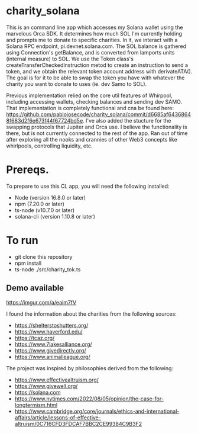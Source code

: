 # charity_solana

This is an command line app which accesses my Solana wallet using the marvelous Orca SDK. 
It determines how much SOL I'm currently holding and prompts me to donate to specific charities.
In it, we interact with a Solana RPC endpoint, pi.devnet.solana.com. The SOL balance is gathered using Connection's getBalance, and is converted from lamports units (internal measure) to SOL. We use the Token class's createTransferCheckedInstruction metod to create an instruction to send a token, and we obtain the relevant token account address with derivateATA(). The goal is for it to be able to swap the token you have with whatever the charity you want to donate to uses (ie. dev Samo to SOL).

Previous implementation relied on the core util features of Whirpool, including accessing wallets, checking balances and sending dev SAMO.  That implementation is completely functional and cna be found here: https://github.com/pablojosecode/charity_solana/commit/d6685af64368648f683d2f6e673f44f67724bd5e. I've also added the stucture for the swapping protocols that Jupiter and Orca use. I believe the functionality is there, but is not currently connected to the rest of the app. Ran out of time after exploring all the nooks and crannies of other Web3 concepts like whirlpools, controlling liquidity, etc.

# Prereqs.
To prepare to use this CL app, you will need the following installed:
- Node (version 16.8.0 or later)
- npm (7.20.0 or later)
- ts-node (v10.7.0 or later)
- solana-cli (version 1.10.8 or later)

# To run
- git clone this repository
- npm install
- ts-node ./src/charity_tok.ts

## Demo available
https://imgur.com/a/eaim7fV 


I found the information about the charities from the following sources:
- https://shelterstoshutters.org/
- https://www.haverford.edu/
- https://tcaz.org/
- https://www.7lakesalliance.org/
- https://www.givedirectly.org/
- https://www.animalleague.org/

The project was inspired by philosophies derived from the following:
- https://www.effectivealtruism.org/
- https://www.givewell.org/
- https://solana.com
- https://www.nytimes.com/2022/08/05/opinion/the-case-for-longtermism.html
- https://www.cambridge.org/core/journals/ethics-and-international-affairs/article/lessons-of-effective-altruism/0C716CFD3FDCAF7BBC2CE99384C9B3F2
